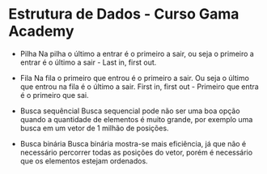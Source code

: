 # Estrutura de Dados - Curso Gama Academy
- Pilha
    Na pilha o último a entrar é o primeiro a sair, ou seja o primeiro a entrar é o último a sair - Last in, first out.

- Fila
    Na fila o primeiro que entrou é o primeiro a sair. Ou seja o último que entrou na fila é o último a sair. First in, first out - Primeiro que entra é o primeiro que sai.

- Busca sequêncial
    Busca sequencial pode não ser uma boa opção quando a quantidade de elementos é muito grande, por exemplo uma busca em um vetor de 1 milhão de posições.

- Busca binária
    Busca binária mostra-se mais eficiência, já que não é necessário percorrer todas as posições do vetor, porém é necessário que os elementos estejam ordenados.





